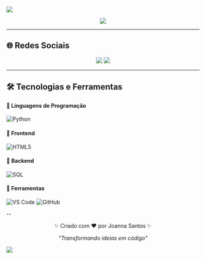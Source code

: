 <!-- Banner -->
<img src="https://capsule-render.vercel.app/api?type=waving&color=8A2BE2&height=200&section=header&text=🌸%20Joanna%20Santos%20🌸&fontSize=40&fontColor=fff&animation=fadeIn&fontAlignY=35"/>

<!-- Typing SVG -->
<p align="center">
  <a href="https://git.io/typing-svg">
    <img src="https://readme-typing-svg.herokuapp.com?font=Fira+Code&size=22&pause=1000&color=8A2BE2&center=true&vCenter=true&width=500&lines=💻+Desenvolvedora+Back-end;✨+Sempre+aprendendo+e+evoluindo;🚀+Apaixonada+por+tecnologia"/>
  </a>
</p>

---

## 🌐 Redes Sociais  
<p align="center">
  <a href="https://linkedin.com/in/SEULINKEDIN"><img src="https://www.linkedin.com/in/joanna-santos-184542366"/></a>
  <a href="mailto:joannasantossoouza4@gmail.com"><img src="https://img.shields.io/badge/Email-8A2BE2?style=for-the-badge&logo=gmail&logoColor=white"/></a>
</p>

---

## 🛠 Tecnologias e Ferramentas  

#### 🔹 Linguagens de Programação  
![Python](https://img.shields.io/badge/Python-8A2BE2?style=for-the-badge&logo=python&logoColor=white)

#### 🔹 Frontend  
![HTML5](https://img.shields.io/badge/HTML5-8A2BE2?style=for-the-badge&logo=html5&logoColor=white)

#### 🔹 Backend  
![SQL](https://img.shields.io/badge/SQL-8A2BE2?style=for-the-badge&logo=postgresql&logoColor=white)

#### 🔹 Ferramentas  
![VS Code](https://img.shields.io/badge/VS%20Code-8A2BE2?style=for-the-badge&logo=visualstudiocode&logoColor=white)
![GitHub](https://img.shields.io/badge/GitHub-8A2BE2?style=for-the-badge&logo=github&logoColor=white)

--

<p align="center">
✨ Criado com ❤️ por Joanna Santos ✨  
</p>

<p align="center"><i>"Transformando ideias em código"</i></p>

<img src="https://capsule-render.vercel.app/api?type=waving&color=8A2BE2&height=120&section=footer"/>
